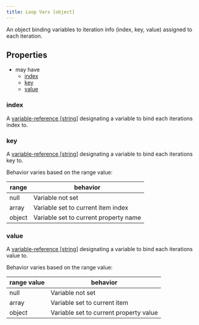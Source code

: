 ```yaml
---
title: Loop Vars [object]
---
```


An object binding variables to iteration info (index, key, value) assigned to each iteration.

## Properties
- may have
  - [index](#index)
  - [key](#key)
  - [value](#value)

### index
A [variable-reference [string]](../variable-reference.md) designating a variable to bind each iterations index to.

### key
A [variable-reference [string]](../variable-reference.md) designating a variable to bind each iterations key to.

Behavior varies based on the range value:  

|range|behavior|
|--|--|
|null|Variable not set|
|array|Variable set to current item index|
|object|Variable set to current property name|

### value
A [variable-reference [string]](../variable-reference.md) designating a variable to bind each iterations value to.

Behavior varies based on the range value:  

|range value|behavior|
|--|--|
|null|Variable not set|
|array|Variable set to current item|
|object|Variable set to current property value|